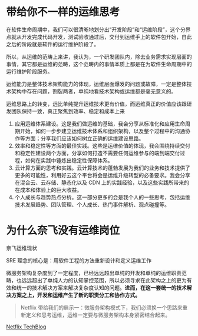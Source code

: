 # 带给你不一样的运维思考

在软件生命周期中，我们可以很清晰地划分出“开发阶段”和“运维阶段”，这个分界点就从开发完成代码开发，测试验收通过后，交付到运维手上的软件包开始，自此之后的阶段就是软件的运行维护阶段了。

所以，从运维的范畴上来讲，我认为，一个研发团队内，除去业务需求实现层面的事情，其它都是运维的范畴，这个范畴内的事情本质上都是在为软件生命周期中的运行维护阶段服务。

运维能力是整体技术架构能力的体现，运维层面爆发的问题或故障，一定是整体技术架构中存在问题，割裂两者，单纯地看技术架构或运维都是毫无意义的。

运维思路上的转变，远比单纯提升运维技术更有价值，而运维真正的价值应该跟研发团队保持一致，真正聚焦到效率、稳定和成本上来

1. 应用运维体系建设。这是我们做运维的基础，我会分享从标准化和应用生命周期开始，如何一步步建立运维技术体系和组织架构，以及整个过程中的沟通协作等方面；分享我们应该如何树立正确的运维建设思路。
2. 效率和稳定性等方面的最佳实践。这些是运维价值的体现，我会围绕持续交付和稳定性建设两个方面，分享如何打造不需要任何运维参与的端到端交付过程，如何在实践中锤炼出稳定性保障体系。
3. 云计算方面的思考和实践。云计算技术的蓬勃发展为我们的业务和技术提供了更多的可能性，利用好云这个平台将会是运维升级转型的必备要求。我会分享在混合云、云存储、静态化以及 CDN 上的实践经验，以及这些实践所带来的在成本和体验上的巨大收益。
4. 个人成长与趋势热点分析。这一部分更多的会是我个人的一些思考，包括运维技术发展趋势、团队管理、个人成长、热门事件解析、观点碰撞等。
# 为什么奈飞没有运维岗位

奈飞运维现状

SRE 理念的核心是：用软件工程的方法重新设计和定义运维工作

微服务架构复杂度到了一定程度，已经远远超出单纯的开发和单纯的运维职责范畴，也远远超出了单纯人力的认知掌控范围，所以必须寻求在此架构之上的更为有效和统一的技术解决方案来解决复杂度认知的问题。**进而，在这一套统一的技术解决方案之上，开发和运维产生了新的职责分工和协作方式。**

> Netflix 带给我们的启示一：微服务架构模式下，我们必须换一个思路来重新定义和思考运维，运维一定要与微服务架构本身紧密结合起来。

[Netflix TechBlog](https://netflixtechblog.com/)